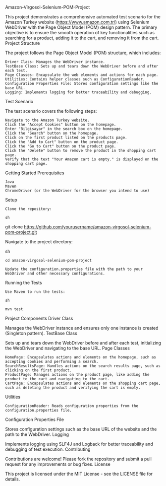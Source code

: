 Amazon-Virgosol-Selenium-POM-Project

This project demonstrates a comprehensive automated test scenario for the Amazon Turkey website (https://www.amazon.com.tr/) using Selenium WebDriver with the Page Object Model (POM) design pattern. The primary objective is to ensure the smooth operation of key functionalities such as searching for a product, adding it to the cart, and removing it from the cart.
Project Structure

The project follows the Page Object Model (POM) structure, which includes:

    Driver Class: Manages the WebDriver instance.
    TestBase Class: Sets up and tears down the WebDriver before and after each test.
    Page Classes: Encapsulate the web elements and actions for each page.
    Utilities: Contains helper classes such as ConfigurationReader.
    Configuration Properties File: Stores configuration settings like the base URL.
    Logging: Implements logging for better traceability and debugging.

Test Scenario

The test scenario covers the following steps:

    Navigate to the Amazon Turkey website.
    Click the "Accept Cookies" button on the homepage.
    Enter "Bilgisayar" in the search box on the homepage.
    Click the "Search" button on the homepage.
    Click on the first product listed on the products page.
    Click the "Add to Cart" button on the product page.
    Click the "Go to Cart" button on the product page.
    Click the "Delete" button to remove the product in the shopping cart page.
    Verify that the text "Your Amazon cart is empty." is displayed on the shopping cart page.

Getting Started
Prerequisites

    Java
    Maven
    ChromeDriver (or the WebDriver for the browser you intend to use)

Setup

    Clone the repository:

    sh

git clone https://github.com/yourusername/amazon-virgosol-selenium-pom-project.git

Navigate to the project directory:

sh

    cd amazon-virgosol-selenium-pom-project

    Update the configuration.properties file with the path to your WebDriver and other necessary configurations.

Running the Tests

    Use Maven to run the tests:

    sh

    mvn test

Project Components
Driver Class

Manages the WebDriver instance and ensures only one instance is created (Singleton pattern).
TestBase Class

Sets up and tears down the WebDriver before and after each test, initializing the WebDriver and navigating to the base URL.
Page Classes

    HomePage: Encapsulates actions and elements on the homepage, such as accepting cookies and performing a search.
    SearchResultsPage: Handles actions on the search results page, such as clicking on the first product.
    ProductPage: Manages actions on the product page, like adding the product to the cart and navigating to the cart.
    CartPage: Encapsulates actions and elements on the shopping cart page, such as deleting the product and verifying the cart is empty.

Utilities

    ConfigurationReader: Reads configuration properties from the configuration.properties file.

Configuration Properties File

Stores configuration settings such as the base URL of the website and the path to the WebDriver.
Logging

Implements logging using SLF4J and Logback for better traceability and debugging of test execution.
Contributing

Contributions are welcome! Please fork the repository and submit a pull request for any improvements or bug fixes.
License

This project is licensed under the MIT License - see the LICENSE file for details.
